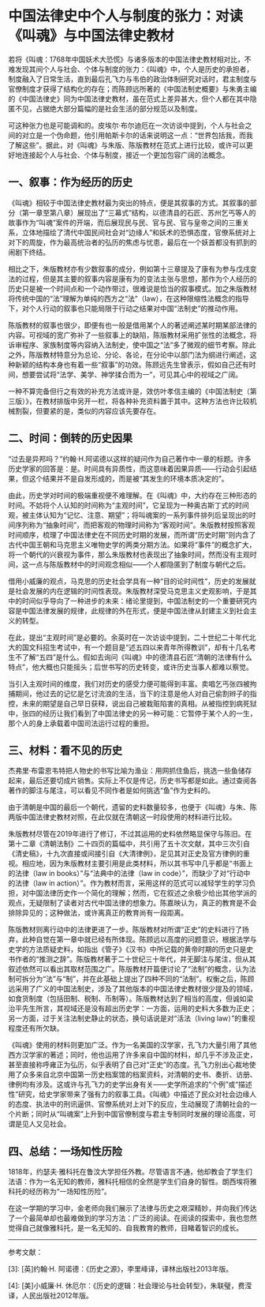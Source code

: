 # 中国法律史中个人与制度的张力：对读《叫魂》与中国法律史教材

若将《叫魂：1768年中国妖术大恐慌》与诸多版本的中国法律史教材相对比，不难发现其间个人与社会、个体与制度的张力：《叫魂》中，个人是历史的承担者，制度融入了日常生活，直到最后孔飞力与韦伯的政治体制研究对话时，君主制度与官僚制度才获得了结构化的存在；而陈顾远所著的《中国法制史概要》与朱勇主编的《中国法律史》同为中国法律史教材，虽在范式上差异甚大，但个人都在其中隐匿不见，占据绝大部分篇幅的是社会生活的部分规范以及制度。

可这种张力也是可能调和的。皮埃尔·布尔迪厄在一次访谈中提到，个人与社会之间的对立是一个伪命题，他引用帕斯卡尔的话来说明这一点：“世界包括我，而我了解这些”。据此，对《叫魂》与朱版、陈版教材在范式上进行比较，或许可以更好地连接起个人与社会、个体与制度，接近一个更加包容广阔的法概念。

## 一、叙事：作为经历的历史
《叫魂》相较于中国法律史教材最为突出的特点，便是其叙事的方式。其叙事的部分（第一章至第八章）展现出了“三幕式”结构，以德清县的石匠、苏州乞丐等人的故事作为“叫魂”案件的开端，而后展现民与民、官与民、官与皇帝之间的三重关系，立体地描绘了清代中国民间社会对“边缘人”和妖术的恐惧态度，官僚系统对上对下的周旋，作为最高统治者的弘历的焦虑与忧患，最后在一个妖首都没有抓到的闹剧下终结。

相比之下，朱版教材亦有少数叙事的成分，例如第十三章提及了康有为参与戊戌变法的过程，但是其主要的叙事内容是康有为的变法主张与思想，那作为个人经历的历史只是被一个时间点和一个动作带过，很难说是恰当的叙事模式。加之朱版教材将传统中国的“法”理解为单纯的西方之“法”（law），在这种限缩性法概念的指导下，对个人行动的叙事也只能局限于行动之结果对中国“法制史”的推动作用。

陈版教材的叙事也很少，即便有也一般是借用某个人的著述阐述某时期某部法律的内容。可视域的宽广弥补了一些叙事上的缺陷，陈版教材采用扩张性的法概念，将诉审程序、家族制度等内容纳入法制史，使中国之“法”多了微观的细节考察。除此之外，陈版教材特意分为总论、分论、各论，在分论中以部门法为纲进行阐述，这种新颖的结构本身也有着一些“叙事”的功效。陈顾远先生曾表示，假如自己还有时间，想要尝试将“法学、美学、神学揉合而为一”，可见其心中的视域之广阔。

一种不算完备但行之有效的补充方法或许是，效仿叶孝信主编的《中国法制史（第三版）》，在教材排版中另开一栏，将各种补充资料置于其中。这种方法也许比较机械割裂，但要紧的是，类似的内容应该先要存在。

## 二、时间：倒转的历史因果
“过去是异邦吗？”约翰·H.阿诺德以这样的疑问作为自己著作中一章的标题。许多历史学家的回答是：是。时间具有异质性，而这意味着因果异质——行动会引起结果，但这个结果并不是自发形成的，而是被“其发生的环境本质决定的”。

由此，历史学对时间的极端重视便不难理解。在《叫魂》中，大约存在三种形态的时间。不妨将个人认知的时间称为“主观时间”，它呈现为一种奥古斯丁式的时间观，被主体认知为“记忆、注意、期望”；将叫魂案的一系列事件排列后呈现出的时间序列称为“抽象时间”，而把客观的物理时间称为“客观时间”。朱版教材按照客观时间顺序，梳理了中国法律史在不同历史时期的发展，而所谓“历史时期”则内含了古代中国王朝和马克思主义唯物史学的两类分期方法。如果将“事件”的概念扩大，将一个朝代的兴衰视为事件，那么朱版教材也表现出了抽象时间，然而没有主观时间，这一点与陈版教材中的时间观念相似——个人都隐匿到了制度与朝代之后。

借用小威廉的观点，马克思的历史社会学具有一种“目的论时间性”，历史的发展就是社会发展的内在逻辑的时间性表现。朱版教材深受马克思主义史观影响，于是其中的时间似乎导向了一种进步的未来：绪论里提到，中国法制史的一个重要研究内容是中国法律发展的规律，此规律的外在形式，便是中国法律从封建主义到社会主义的转型。

在此，提出“主观时间”是必要的。余英时在一次访谈中提到，二十世纪二十年代北大的国文科招生考试中，有一个题目是“述五四以来青年所得教训”，却有十几名考生不了解“五四”是什么。假如去询问《叫魂》中的德清县石匠“清朝的法律有什么特点”，他大概也只能摇头；后世书写的历史转变，或许历史当事人都难以察觉。

当引入主观时间的维度，我们对历史的感受力便可能得到丰富。卖唱乞丐张四被拘捕期间，他过去的记忆是乞讨流浪的生活，当下的注意是他人对自己偷割辫子的指控，未来的期望是自己早日获释，说出自己被栽赃陷害的真相。从被指控到病死狱中，张四的经历让我们看到了中国法律史的另一种可能：它暂停于某个人的一生，那个人的身上承载着中国司法运行过程的重担。

## 三、材料：看不见的历史
杰弗里·布雷恩韦特把人物史的书写比喻为渔业：用网抓住鱼后，挑选一些鱼储存起来，最后还要切成片销售。实际上不仅是传记，历史书写都是如此。通过查阅各著作的脚注与尾注，可以看见不同作者是如何挑选“鱼”作为史料的。

由于清朝是中国的最后一个朝代，遗留的史料数量较多，也便于《叫魂》与朱、陈两版中国法律史教材对照，在此仅就在清朝这一时段使用的材料进行比较。

朱版教材尽管在2019年进行了修订，不过其运用的史料依然略显保守与陈旧。在第十二章《清朝法制》二十四页的篇幅中，共引用了五十次文献，其中三次引自《清史稿》，十九次直接或间接引自《大清律例》，足见其对正史及官方律例的重视。相应地，因为朱版教材主要引用是此类材料，所以其书写中几乎都是“书面上的法律（law in books）”与“法典中的法律（law in code）”，而缺少了对“行动中的法律（law in action）”。作为教材而言，采用这样的范式可以减轻学生的学习负担，对中国法律历史作一个简化的理解；然而，它在叙述之余极少给出其他学派的观点，无疑限制了读者对古代中国法律的想象力。陈嘉映认为，真正的教育是不会排除异见的；这种做法，或许离真正的教育尚有一段距离。

陈版教材则离行动中的法律更进了一步。陈版教材对所谓“正史”的史料进行了扬弃，此种自觉在第一章中就已经有所体现。陈顾远以高度的问题意识，根据法学与史学的方法质疑史料，如指出《管子》《汉书》中所记载的黄帝时期的历史只是史书作者的“推测之辞”。陈版教材著于二十世纪三十年代，并无脚注与尾注，但从其叙述依然可以看出其取材范围之广。陈版教材开篇便讨论了“法制”的概念，认为法制可拆分为“法”与“制”，并在此基础上提出了四种不同的“法制”。权衡之后，陈顾远采用了广义的中国法制史，涉及了其他版本的中国法律史教材很少提及的领域，如食货制度（包括田制、税制、币制等）。陈版教材达到了相当的高度，但诚如梁治平先生所言，其视域还是没有超出历史学：一方面，运用的史料大多数为正史；另一方面，过于关注法制史静止的状态，换句话说是对“活法（living law）”的重视程度还有所欠缺。

《叫魂》使用的材料则更加广泛。作为一名美国的汉学家，孔飞力大量引用了其他西方汉学家的著述；同时，他也运用了许多来自中国的材料，却几乎不涉及正史，甚至直接称呼雍正为弘历，似乎表明了自己对“正史”的态度。孔飞力别出心裁地使用了众多来自北京中国第一历史档案馆的档案资料，对清朝的史书、奏折、访册、律例均有涉及。这或许与孔飞力的史学出身有关——史学所追求的“个例”或“描述性”研究，给史学家带来了强有力的叙事工具。《叫魂》中描述了民众对社会边缘人的态度、执法中的刑讯逼供、官僚系统对上对下的反应，生动展现了清朝社会的一个片断；同时从“叫魂案”上升到中国官僚制度与君主专制同时发展的理论高度，可谓是见人又见社会。

## 四、总结：一场知性历险
1818年，约瑟夫·雅科托在鲁汶大学担任外教。尽管语言不通，他却教会了学生们法语：作为一名无知的教师，雅科托相信的全然是学生们自身的智性。朗西埃将雅科托的经历称为“一场知性历险”。

在这一学期的学习中，金老师向我们展示了法律与历史之艰深精妙，并向我们传达了一个最简单却也最难做到的学习方法：广泛的阅读。在阅读的探索中，我也忽然觉得自己就像雅科托，是一名无知的、自我教育的教师，目睹着智识的成长。

---

参考文献：

[1]: [法]皮埃尔·布尔迪厄，罗杰·夏蒂埃：《社会学家与历史学家：布尔迪厄与夏蒂埃对话录》，马胜利译，北京大学出版社2012年版。

[2]: 陈顾远：《中国法制史概要》，商务印书馆2011年版。

[3]: [英]约翰·H. 阿诺德：《历史之源》，李里峰译，译林出版社2013年版。

[4]: [美]小威廉·H. 休厄尔：《历史的逻辑：社会理论与社会转型》，朱联璧，费滢译，人民出版社2012年版。

[5]: 参见孙宇凡《时间、因果性与社会学的想象力——与成伯清商榷》。

[6]: 同4注。

[7]: [美]柯文：《历史三调：作为时间、经历和神话的义和团》，杜继东译，社会科学文献出版社，2015年版。

[8]: 参见梁治平《法律史的视界：方法、旨趣与范式》。

[9]: [法]雅克·朗西埃：《无知的教师：智力解放五讲》，赵子龙译，西北大学出版社2019年版。